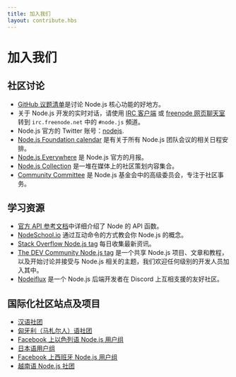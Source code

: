 ```yaml
---
title: 加入我们
layout: contribute.hbs
---
```


# 加入我们

## 社区讨论

* [GitHub 议题清单](https://github.com/nodejs/node/issues)是讨论 Node.js 核心功能的好地方。
* 关于 Node.js 开发的实时对话，请使用 [IRC 客户端](https://en.wikipedia.org/wiki/Comparison_of_Internet_Relay_Chat_clients) 或 [freenode 网页聊天室](https://webchat.freenode.net/#node.js)转到 `irc.freenode.net` 中的 `#node.js` 頻道。
* Node.js 官方的 Twitter 账号：[nodejs](https://twitter.com/nodejs).
* [Node.js Foundation calendar](https://nodejs.org/calendar) 是有关于所有 Node.js 团队会议的相关日程安排。
* [Node.js Everywhere](https://newsletter.nodejs.org) 是 Node.js 官方的月报。
* [Node.js Collection](https://medium.com/the-node-js-collection) 是一堆在媒体上的社区策划内容集合。
* [Community Committee](https://github.com/nodejs/community-committee) 是 Node.js 基金会中的高级委员会，专注于社区事务。

## 学习资源

* [官方 API 参考文档](https://nodejs.org/api/)中详细介绍了 Node 的 API 函数。
* [NodeSchool.io](https://nodeschool.io/) 通过互动命令的方式教会你 Node.js 的概念。
* [Stack Overflow Node.js tag](https://stackoverflow.com/questions/tagged/node.js) 每日收集最新资讯。
* [The DEV Community Node.js tag](https://dev.to/t/node) 是一个共享 Node.js 项目、文章和教程，以及开始讨论并接受与 Node.js 相关的主题，我们欢迎任何级别的开发人员加入其中。
* [Nodeiflux](https://discordapp.com/invite/vUsrbjd) 是一个 Node.js 后端开发者在 Discord 上互相支援的友好社区。

## 国际化社区站点及项目

* [汉语社团](https://cnodejs.org/)
* [匈牙利（马札尔人）语社团](https://nodehun.blogspot.com/)
* [Facebook 上以色列语 Node.js 用户组](https://www.facebook.com/groups/node.il/)
* [日本语用户组](https://nodejs.jp/)
* [Facebook 上西班牙 Node.js 用户组](https://www.facebook.com/groups/node.es/)
* [越南语 Node.js 社团](https://www.facebook.com/nodejs.vn/)
